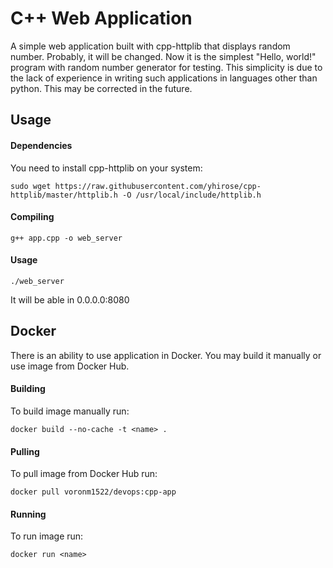 # C++ Web Application

A simple web application built with cpp-httplib that displays random number. Probably, it will be changed. Now it is the simplest "Hello, world!" program with random number generator for testing. This simplicity is due to the lack of experience in writing such applications in languages other than python. This may be corrected in the future.


## Usage

#### Dependencies

You need to install  cpp-httplib on your system:
```
sudo wget https://raw.githubusercontent.com/yhirose/cpp-httplib/master/httplib.h -O /usr/local/include/httplib.h
```

#### Compiling

```
g++ app.cpp -o web_server
```

#### Usage

```
./web_server
```
It will be able in 0.0.0.0:8080

## Docker

There is an ability to use application in Docker. You may build it manually or use image from Docker Hub.

#### Building

To build image manually run:
```
docker build --no-cache -t <name> .
```

#### Pulling

To pull image from Docker Hub run:
```
docker pull voronm1522/devops:cpp-app
```

#### Running

To run image run:
```
docker run <name>
```